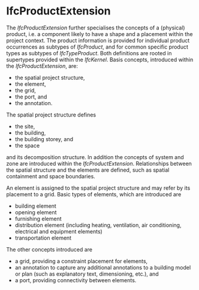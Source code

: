 IfcProductExtension
===================

The _IfcProductExtension_ further specialises the concepts of a (physical) product, i.e. a component likely to have a shape and a placement within the project context. The product information is provided for individual product occurrences as subtypes of _IfcProduct_, and for common specific product types as subtypes of _IfcTypeProduct_. Both definitions are rooted in supertypes provided within the _IfcKernel_. Basis concepts, introduced within the _IfcProductExtension_, are:

* the spatial project structure,
* the element,
* the grid,
* the port, and 
* the annotation.

The spatial project structure defines

* the site, 
* the building, 
* the building storey, and 
* the space 

and its decomposition structure. In addition the concepts of system and zone are introduced within the _IfcProductExtension_. Relationships between the spatial structure and the elements are defined, such as spatial containment and space boundaries.

An element is assigned to the spatial project structure and may refer by its placement to a grid. Basic types of elements, which are introduced are

* building element 
* opening element 
* furnishing element 
* distribution element (including heating, ventilation, air conditioning, electrical and equipment elements) 
* transportation element 

The other concepts introduced are

* a grid, providing a constraint placement for elements, 
* an annotation to capture any additional annotations to a building model or plan (such as explanatory text, dimensioning, etc.), and 
* a port, providing connectivity between elements.
